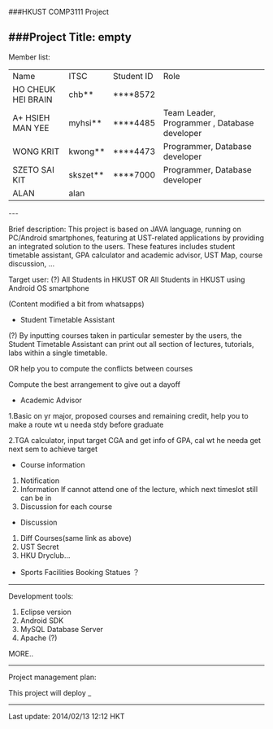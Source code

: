 ###HKUST COMP3111 Project

###Project Title: empty
---
Member list:
<table>
<tr><td>Name</td><td>ITSC</td><td>Student ID</td><td>Role</td></tr>
<tr><td>HO CHEUK HEI BRAIN</td><td>chb**</td><td>****8572</td><td></td></tr>
<tr><td>A+ HSIEH MAN YEE</td><td>myhsi**</td><td>****4485</td><td>Team Leader, Programmer , Database developer</td></tr>
<tr><td>WONG KRIT</td><td>kwong**</td><td>****4473</td><td>Programmer, Database developer</td></tr>
<tr><td>SZETO SAI KIT</td><td>skszet**</td><td>****7000</td><td>Programmer, Database developer</td></tr>
<tr><td>ALAN</td><td>alan</td><td></td><td></td></tr>
</table>
---

Brief description:
This project is based on JAVA language, running on PC/Android smartphones, featuring at UST-related applications by providing an integrated solution to the users. These features includes student timetable assistant, GPA calculator and academic advisor, UST Map, course discussion, ...

Target user: (?)
All Students in HKUST
OR
All Students in HKUST using Android OS smartphone




(Content modified a bit from whatsapps)

- Student Timetable Assistant

(?)
By inputting courses taken in particular semester by the users, the Student Timetable Assistant can print out all section of lectures, tutorials, labs within a single timetable.

OR help you to compute the conflicts between courses

Compute the best arrangement to give out a dayoff





- Academic Advisor 

1.Basic on yr major, proposed courses and remaining credit, help you to make a route wt u needa stdy before graduate

2.TGA calculator, input target CGA and get info of GPA, cal wt he needa get next sem to achieve target   




- Course information

1. Notification
2. Information
      If cannot attend one of the lecture, which next timeslot still can be in 
3. Discussion for each course 




- Discussion

1. Diff Courses(same link as above)
2. UST Secret
3. HKU Dryclub... 
- Sports Facilities Booking Statues ？


---

Development tools:

  1. Eclipse version
  2. Android SDK
  3. MySQL Database Server
  4. Apache (?)
  
MORE..
 
  
---

Project management plan:

This project will deploy _


---
Last update: 2014/02/13 12:12 HKT


